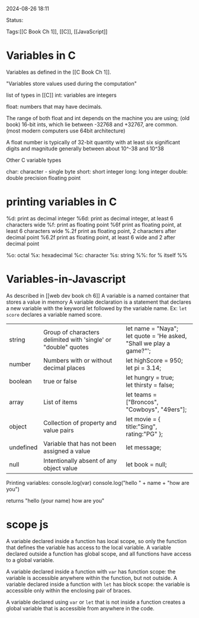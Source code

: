 
2024-08-26 18:11

Status:

Tags:[[C Book Ch 1]], [[C]], [[JavaScript]]

# Variables in C

Variables as defined in the [[C Book Ch 1]].

"Variables store values used during the computation"

list of types in [[C]]
int: variables are integers

float: numbers that may have decimals.

The range of both float and int depends on the machine you are using; (old book) 16-bit ints, which lie between -32768 and +32767, are common. (most modern computers use 64bit architecture)

A float number is typically of 32-bit quantity with at least six significant digits and magnitude generally between about 10^-38 and 10^38 

Other C variable types

char: character - single byte
short: short integer
long: long integer
double: double precision floating point

# printing variables in C
%d: print as decimal integer
%6d: print as decimal integer, at least 6 characters wide
%f: print as floating point
%6f print as floating point, at least 6 characters wide
%.2f print as floating point, 2 characters after decimal point
%6.2f print as floating point, at least 6 wide and 2 after decimal point

%o: octal
%x: hexadecimal
%c: character
%s: string
%%: for % itself
%%

# Variables-in-Javascript
As described in [[web dev book ch 6]]
A variable is a named container that stores a value in memory
A variable declaration is a statement that declares a new variable with the keyword let followed by the variable name. Ex: `let score` declares a variable named score.

|   |   |   |
|---|---|---|
|string|Group of characters delimited with 'single' or "double" quotes|let name = "Naya";<br>let quote = 'He asked, "Shall we play a game?"';|
|number|Numbers with or without decimal places|let highScore = 950;<br>let pi = 3.14;|
|boolean|true or false|let hungry = true;<br>let thirsty = false;|
|array|List of items|let teams = ["Broncos", "Cowboys", "49ers"];|
|object|Collection of property and value pairs|let movie = { title:"Sing", rating:"PG" };|
|undefined|Variable that has not been assigned a value|let message;|
|null|Intentionally absent of any object value|let book = null;|
Printing variables:
console.log(var)
console.log("hello " + name + "how are you")

returns "hello (your name) how are you"

# scope js

A variable declared inside a function has local scope, so only the function that defines the variable has access to the local variable. A variable declared outside a function has global scope, and all functions have access to a global variable.

A variable declared inside a function with `var` has function scope: the variable is accessible anywhere within the function, but not outside. A variable declared inside a function with `let` has block scope: the variable is accessible only within the enclosing pair of braces.

A variable declared using `var` or `let` that is not inside a function creates a global variable that is accessible from anywhere in the code.